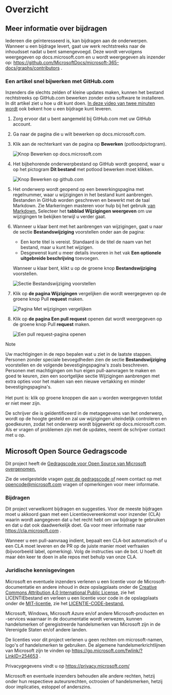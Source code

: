 # <a name="overview"></a>Overzicht

## <a name="learn-how-to-contribute"></a>Meer informatie over bijdragen

Iedereen die geïnteresseerd is, kan bijdragen aan de onderwerpen. Wanneer u een bijdrage levert, gaat uw werk rechtstreeks naar de inhoudsset nadat u bent samengevoegd. Deze wordt vervolgens weergegeven op docs.microsoft.com en u wordt weergegeven als inzender op: <https://github.com/MicrosoftDocs/microsoft-365-docs/graphs/contributors> .

### <a name="quickly-update-an-article-using-githubcom"></a>Een artikel snel bijwerken met GitHub.com

Inzenders die slechts zelden of kleine updates maken, kunnen het bestand rechtstreeks op GitHub.com bewerken zonder extra software te installeren. In dit artikel ziet u hoe u dit kunt doen. [In deze video van twee minuten wordt](https://www.microsoft.com/videoplayer/embed/RE1XQTG) ook bekent hoe u een bijdrage kunt leveren.

1. Zorg ervoor dat u bent aangemeld bij GitHub.com met uw GitHub account.
2. Ga naar de pagina die u wilt bewerken op docs.microsoft.com.
3. Klik aan de rechterkant van de pagina op **Bewerken** (potloodpictogram).

   ![Knop Bewerken op docs.microsoft.com](microsoft-365/media/quick-update-edit.png)

4. Het bijbehorende onderwerpbestand op GitHub wordt geopend, waar u op het pictogram **Dit bestand** met potlood bewerken moet klikken.

   ![Knop Bewerken op github.com](microsoft-365/media/quick-update-github.png)

5. Het onderwerp wordt geopend op een bewerkingspagina met regelnummer, waar u wijzigingen in het bestand kunt aanbrengen. Bestanden in GitHub worden geschreven en bewerkt met de taal Markdown. Zie Markeringen masteren voor hulp bij het gebruik [van Markdown.](https://guides.github.com/features/mastering-markdown/) Selecteer het **tabblad Wijzigingen weergeven** om uw wijzigingen te bekijken terwijl u verder gaat.

6. Wanneer u klaar bent met het aanbrengen van wijzigingen, gaat u naar de sectie **Bestandswijziging** voorstellen onder aan de pagina:

   - Een korte titel is vereist. Standaard is de titel de naam van het bestand, maar u kunt het wijzigen.
   - Desgewenst kunt u meer details invoeren in het vak **Een optionele uitgebreide beschrijving** toevoegen.

   Wanneer u klaar bent, klikt u op de groene knop **Bestandswijziging** voorstellen.

   ![Sectie Bestandswijziging voorstellen](microsoft-365/media/propose-file-change.png)

7. Klik op **de pagina Wijzigingen** vergelijken die wordt weergegeven op de groene knop Pull **request** maken.

   ![Pagina Met wijzigingen vergelijken](microsoft-365/media/comparing-changes-page.png)

8. Klik op **de pagina Een pull request** openen dat wordt weergegeven op de groene knop Pull **request** maken.

   ![Een pull request-pagina openen](microsoft-365/media/open-a-pull-request-page.png)

> [!NOTE]
> Uw machtigingen in de repo bepalen wat u ziet in de laatste stappen. Personen zonder speciale bevoegdheden zien de sectie **Bestandswijziging** voorstellen en de volgende bevestigingspagina's zoals beschreven. Personen met machtigingen om hun eigen pull-aanvragen  te maken en goed te keuren, zien een soortgelijke sectie Wijzigingen aanbrengen met extra opties voor het maken van een nieuwe vertakking en minder bevestigingspagina's.<br/><br/>Het punt is: klik op groene knoppen die aan u worden weergegeven totdat er niet meer zijn.

De schrijver die is geïdentificeerd in de metagegevens van het onderwerp, wordt op de hoogte gesteld en zal uw wijzigingen uiteindelijk controleren en goedkeuren, zodat het onderwerp wordt bijgewerkt op docs.microsoft.com. Als er vragen of problemen zijn met de updates, neemt de schrijver contact met u op.

## <a name="microsoft-open-source-code-of-conduct"></a>Microsoft Open Source Gedragscode

Dit project heeft de [Gedragscode voor Open Source van Microsoft overgenomen.](https://opensource.microsoft.com/codeofconduct/)

Zie de veelgestelde vragen [over de gedragscode of](https://opensource.microsoft.com/codeofconduct/faq/) neem contact op met [opencode@microsoft.com](mailto:opencode@microsoft.com) vragen of opmerkingen voor meer informatie.

### <a name="contributing"></a>Bijdragen

Dit project verwelkomt bijdragen en suggesties.  Voor de meeste bijdragen moet u akkoord gaan met een Licentieovereenkomst voor inzender (CLA) waarin wordt aangegeven dat u het recht hebt om uw bijdrage te gebruiken en dat u dat ook daadwerkelijk doet. Ga voor meer informatie naar <https://cla.microsoft.com> .

Wanneer u een pull-aanvraag indient, bepaalt een CLA-bot automatisch of u een CLA moet leveren en de PR op de juiste manier moet verfraaien (bijvoorbeeld label, opmerking). Volg de instructies van de bot. U hoeft dit maar één keer te doen in alle repos met behulp van onze CLA.

### <a name="legal-notices"></a>Juridische kennisgevingen

Microsoft en eventuele inzenders verlenen u een licentie voor de Microsoft-documentatie en andere inhoud in deze opslagplaats [](LICENSE) onder de [Creative Commons Attribution 4.0 International Public License](https://creativecommons.org/licenses/by/4.0/legalcode), zie het LICENTIEbestand en verleen u een licentie voor code in de opslagplaats onder de [MIT-licentie](https://opensource.org/licenses/MIT), zie het [LICENTIE-CODE-bestand.](LICENSE-CODE)

Microsoft, Windows, Microsoft Azure en/of andere Microsoft-producten en -services waarnaar in de documentatie wordt verwezen, kunnen handelsmerken of geregistreerde handelsmerken van Microsoft zijn in de Verenigde Staten en/of andere landen.

De licenties voor dit project verlenen u geen rechten om microsoft-namen, logo's of handelsmerken te gebruiken. De algemene handelsmerkrichtlijnen van Microsoft zijn te vinden op <https://go.microsoft.com/fwlink/?LinkID=254653> .

Privacygegevens vindt u op <https://privacy.microsoft.com/>

Microsoft en eventuele inzenders behouden alle andere rechten, hetzij onder hun respectieve auteursrechten, octrooien of handelsmerken, hetzij door implicaties, estoppel of anderszins.
